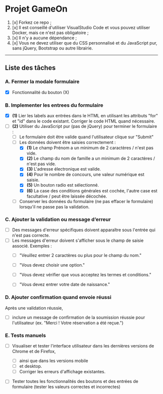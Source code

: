 # Projet GameOn
1. [x] Forkez ce repo ;
2. [x] Il est conseillé d'utiliser VisualStudio Code et vous pouvez utiliser Docker, mais ce n'est pas obligatoire ;
3. [x] Il n'y a aucune dépendance ;
4. [x] Vous ne devez utiliser que du CSS personnalisé et du JavaScript pur, sans jQuery, Bootstrap ou autre librairie.

---

## Liste des tâches

### A. Fermer la modale formulaire
- [x] Fonctionnalité du bouton (X)

### B. Implementer les entrees du formulaire
- [x] **(1)** Lier les labels aux entrées dans le HTML en utilisant les attributs "for" et "id" dans le code existant. Corriger le code HTML quand nécessaire.
- [ ] **(2)** Utiliser du JavaScript pur (pas de jQuery) pour terminer le formulaire :
    - [ ] Le formulaire doit être valide quand l'utilisateur clique sur "Submit"
    - [ ] Les données doivent être saisies correctement :
        - [x] **(1)** Le champ Prénom a un minimum de 2 caractères / n'est pas vide.
        - [x] **(2)** Le champ du nom de famille a un minimum de 2 caractères / n'est pas vide.
        - [x] **(3)** L'adresse électronique est valide.
        - [x] **(4)** Pour le nombre de concours, une valeur numérique est saisie.
        - [x] **(5)** Un bouton radio est sélectionné.
        - [x] **(6)** La case des conditions générales est cochée, l'autre case est facultative / peut être laissée décochée.
    - [ ] Conserver les données du formulaire (ne pas effacer le formulaire) lorsqu'il ne passe pas la validation.

### C. Ajouter la validation ou message d’erreur
- [ ] Des messages d'erreur spécifiques doivent apparaître sous l'entrée qui n'est pas correcte.
- [ ] Les messages d'erreur doivent s'afficher sous le champ de saisie associé.
  Exemples :
    - [ ] "Veuillez entrer 2 caractères ou plus pour le champ du nom."
    - [ ] "Vous devez choisir une option."
    - [ ] "Vous devez vérifier que vous acceptez les termes et conditions."
    - [ ] "Vous devez entrer votre date de naissance."


### D. Ajouter confirmation quand envoie réussi
Après une validation réussie,
- [ ] inclure un message de confirmation de la soumission réussie pour l'utilisateur
  (ex. "Merci ! Votre réservation a été reçue.")

### E. Tests manuels
- [ ] Visualiser et tester l'interface utilisateur dans les dernières versions de Chrome et de Firefox,
    - [ ] ainsi que dans les versions mobile
    - [ ] et desktop.
    - [ ] Corriger les erreurs d'affichage existantes.
- [ ] Tester toutes les fonctionnalités des boutons et des entrées de formulaire
  (tester les valeurs correctes et incorrectes)


